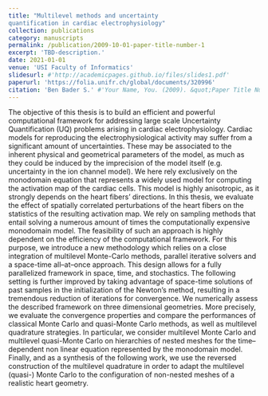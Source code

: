 ```yaml
---
title: "Multilevel methods and uncertainty
quantification in cardiac electrophysiology"
collection: publications
category: manuscripts
permalink: /publication/2009-10-01-paper-title-number-1
excerpt: 'TBD-description.'
date: 2021-01-01
venue: 'USI Faculty of Informatics'
slidesurl: #'http://academicpages.github.io/files/slides1.pdf'
paperurl: 'https://folia.unifr.ch/global/documents/320996'
citation: 'Ben Bader S.' #'Your Name, You. (2009). &quot;Paper Title Number 1.&quot; <i>Journal 1</i>. 1(1).'
---
```


The objective of this thesis is to build an efficient and powerful computational framework for addressing large scale Uncertainty Quantification (UQ) problems arising in cardiac electrophysiology. Cardiac models for reproducing the electrophysiological activity may suffer from a significant amount of uncertainties. These may be associated to the inherent physical and geometrical parameters of the model, as much as they could be induced by the imprecision of the model itself (e.g. uncertainty in the ion channel model). We here rely exclusively on the monodomain equation that represents a widely used model for computing the activation map of the cardiac cells. This model is highly anisotropic, as it strongly depends on the heart fibers’ directions. In this thesis, we evaluate the effect of spatially correlated perturbations of the heart fibers on the statistics of the resulting activation map. We rely on sampling methods that entail solving a numerous amount of times the computationally expensive monodomain model. The feasibility of such an approach is highly dependent on the efficiency of the computational framework. For this purpose, we introduce a new methodology which relies on a close integration of multilevel Monte-Carlo methods, parallel iterative solvers and a space-time all–at–once approach. This design allows for a fully parallelized framework in space, time, and stochastics. The following setting is further improved by taking advantage of space-time solutions of past samples in the initialization of the Newton’s method, resulting in a tremendous reduction of iterations for convergence. We numerically assess the described framework on three dimensional geometries. More precisely, we evaluate the convergence properties and compare the performances of classical Monte Carlo and quasi-Monte Carlo methods, as well as multilevel quadrature strategies. In particular, we consider multilevel Monte Carlo and multilevel quasi-Monte Carlo on hierarchies of nested meshes for the time–dependent non linear equation represented by the monodomain model. Finally, and as a synthesis of the following work, we use the reversed construction of the multilevel quadrature in order to adapt the multilevel (quasi-) Monte Carlo to the configuration of non-nested meshes of a realistic heart geometry.